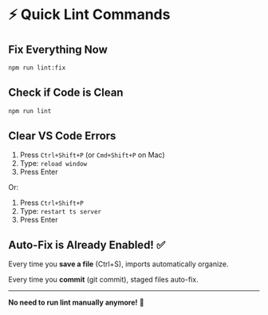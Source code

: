 # ⚡ Quick Lint Commands

## Fix Everything Now
```bash
npm run lint:fix
```

## Check if Code is Clean
```bash
npm run lint
```

## Clear VS Code Errors
1. Press `Ctrl+Shift+P` (or `Cmd+Shift+P` on Mac)
2. Type: `reload window`
3. Press Enter

Or:
1. Press `Ctrl+Shift+P`
2. Type: `restart ts server`
3. Press Enter

## Auto-Fix is Already Enabled! ✅

Every time you **save a file** (Ctrl+S), imports automatically organize.

Every time you **commit** (git commit), staged files auto-fix.

---

**No need to run lint manually anymore!** 🎉
